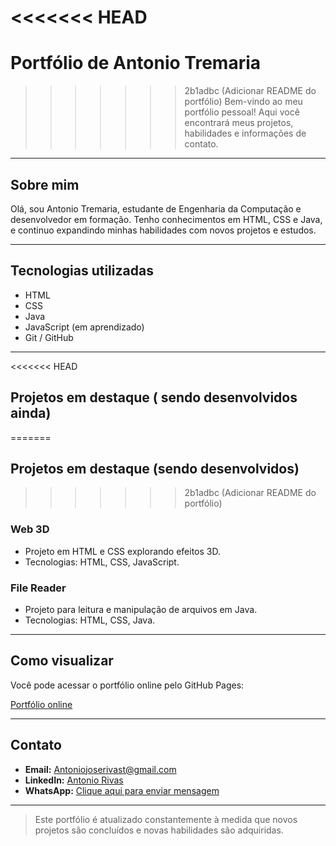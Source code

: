 <<<<<<< HEAD
=======
# Portfólio de Antonio Tremaria

>>>>>>> 2b1adbc (Adicionar README do portfólio)
Bem-vindo ao meu portfólio pessoal! Aqui você encontrará meus projetos, habilidades e informações de contato.

---

## Sobre mim
Olá, sou Antonio Tremaria, estudante de Engenharia da Computação e desenvolvedor em formação. Tenho conhecimentos em HTML, CSS e Java, e continuo expandindo minhas habilidades com novos projetos e estudos.

---

## Tecnologias utilizadas
- HTML
- CSS
- Java
- JavaScript (em aprendizado)
- Git / GitHub

---

<<<<<<< HEAD
## Projetos em destaque ( sendo desenvolvidos ainda)
=======
## Projetos em destaque (sendo desenvolvidos)
>>>>>>> 2b1adbc (Adicionar README do portfólio)

### Web 3D
- Projeto em HTML e CSS explorando efeitos 3D.
- Tecnologias: HTML, CSS, JavaScript.

### File Reader
- Projeto para leitura e manipulação de arquivos em Java.
- Tecnologias: HTML, CSS, Java.

---

## Como visualizar
Você pode acessar o portfólio online pelo GitHub Pages:

[Portfólio online](https://antoniort65.github.io/Portafolio/)

---

## Contato
- **Email:** [Antoniojoserivast@gmail.com](mailto:Antoniojoserivast@gmail.com)  
- **LinkedIn:** [Antonio Rivas](https://www.linkedin.com/in/antonio-rivas/)  
- **WhatsApp:** [Clique aqui para enviar mensagem](https://wa.me/5541984026057)  

---

> Este portfólio é atualizado constantemente à medida que novos projetos são concluídos e novas habilidades são adquiridas.
